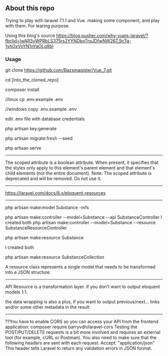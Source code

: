 ## About this repo

Trying to play with laravel 7.1.1 and Vue.
making some component, and play with them.
For learing purpose.

Using this blog's source
https://blog.pusher.com/why-vuejs-laravel/?fbclid=IwAR3vWPRbLS375rs2YYNDboTrqJDfwNW267_9cTq-1yhOxVoYN1nYaOLg9bI

### Usage

git clone https://github.com/Bazsmagister/Vue_7.git

cd [into_the_cloned_repo]

composer install

//linux
cp .env.example .env

//windows
copy .env.example .env

edit .env file with database credentials

php artisan key:generate

php artisan migrate:fresh --seed

php artisan serve

---

The scoped attribute is a boolean attribute.
When present, it specifies that the styles only apply to this element's parent element and that element's child elements (not the entire document).
Note: The scoped attribute is deprecated and will be removed. Do not use it.

---

https://laravel.com/docs/8.x/eloquent-resources

---

php artisan make:model Substance -mfs

php artisan make:controller --model=Substance --api SubstanceController
I created both
php artisan make:controller --model=Substance --resource SubstanceResourceController

php artisan make:resource Substance

I created both

php artisan make:resource SubstanceCollection

A resource class represents a single model that needs to be transformed into a JSON structure.

---

API Resource is a transformation layer. if you don't want to output eloquent models 1:1.

the data wrapping is also a plus, if you want to output previous/next... links and/or some other metadata in the result

---

??You have to enable CORS so you can access your API from the frontend application:
composer require barryvdh/laravel-cors
Testing the POST/PUT/DELETE requests is a bit more involved and requires an external tool (for example, cURL or Postman). You also need to make sure that the following headers are sent with each request:
Accept: "application/json"
This header tells Laravel to return any validation errors in JSON format.

